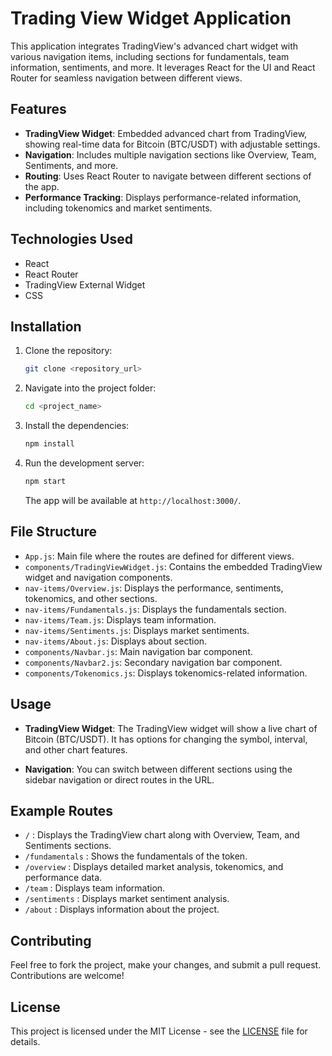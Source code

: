# Trading View Widget Application

This application integrates TradingView's advanced chart widget with various navigation items, including sections for fundamentals, team information, sentiments, and more. It leverages React for the UI and React Router for seamless navigation between different views.

## Features

- **TradingView Widget**: Embedded advanced chart from TradingView, showing real-time data for Bitcoin (BTC/USDT) with adjustable settings.
- **Navigation**: Includes multiple navigation sections like Overview, Team, Sentiments, and more.
- **Routing**: Uses React Router to navigate between different sections of the app.
- **Performance Tracking**: Displays performance-related information, including tokenomics and market sentiments.

## Technologies Used

- React
- React Router
- TradingView External Widget
- CSS

## Installation

1. Clone the repository:

   ```bash
   git clone <repository_url>
   ```

2. Navigate into the project folder:

   ```bash
   cd <project_name>
   ```

3. Install the dependencies:

   ```bash
   npm install
   ```

4. Run the development server:

   ```bash
   npm start
   ```

   The app will be available at `http://localhost:3000/`.

## File Structure

- `App.js`: Main file where the routes are defined for different views.
- `components/TradingViewWidget.js`: Contains the embedded TradingView widget and navigation components.
- `nav-items/Overview.js`: Displays the performance, sentiments, tokenomics, and other sections.
- `nav-items/Fundamentals.js`: Displays the fundamentals section.
- `nav-items/Team.js`: Displays team information.
- `nav-items/Sentiments.js`: Displays market sentiments.
- `nav-items/About.js`: Displays about section.
- `components/Navbar.js`: Main navigation bar component.
- `components/Navbar2.js`: Secondary navigation bar component.
- `components/Tokenomics.js`: Displays tokenomics-related information.

## Usage

- **TradingView Widget**: The TradingView widget will show a live chart of Bitcoin (BTC/USDT). It has options for changing the symbol, interval, and other chart features.
  
- **Navigation**: You can switch between different sections using the sidebar navigation or direct routes in the URL.

## Example Routes

- `/` : Displays the TradingView chart along with Overview, Team, and Sentiments sections.
- `/fundamentals` : Shows the fundamentals of the token.
- `/overview` : Displays detailed market analysis, tokenomics, and performance data.
- `/team` : Displays team information.
- `/sentiments` : Displays market sentiment analysis.
- `/about` : Displays information about the project.

## Contributing

Feel free to fork the project, make your changes, and submit a pull request. Contributions are welcome!

## License

This project is licensed under the MIT License - see the [LICENSE](LICENSE) file for details.
